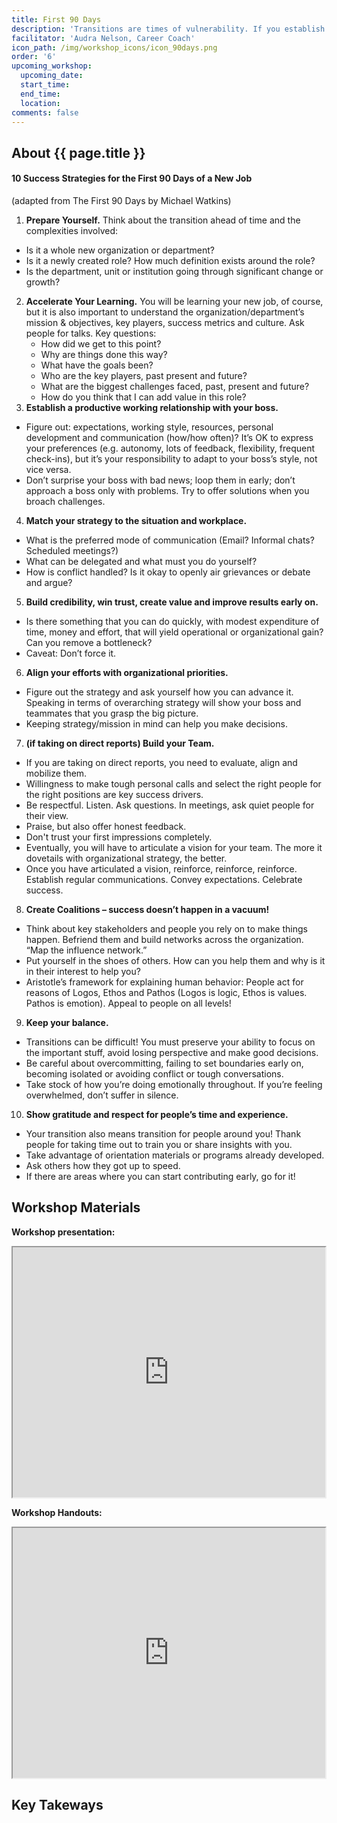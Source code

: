 ```yaml
---
title: First 90 Days
description: 'Transitions are times of vulnerability. If you establish credibility and secure early wins you will build momentum. If you stumble early on, you can get into a hole that’s hard to climb out of.'
facilitator: 'Audra Nelson, Career Coach'
icon_path: /img/workshop_icons/icon_90days.png
order: '6'
upcoming_workshop:
  upcoming_date:
  start_time:
  end_time:
  location:
comments: false
---
```


## About {{ page.title }}

#### 10 Success Strategies for the First 90 Days of a New Job 

(adapted from The First 90 Days by Michael Watkins)

1. **Prepare Yourself.** Think about the transition ahead of time and the complexities involved:
  * Is it a whole new organization or department? 
  * Is it a newly created role? How much definition exists around the role?
  * Is the department, unit or institution going through significant change or growth?
2. **Accelerate Your Learning.**  You will be learning your new job, of course, but it is also important to understand the organization/department’s mission & objectives, key players, success metrics and culture. Ask people for talks. Key questions: 
    * How did we get to this point? 
    * Why are things done this way? 
    * What have the goals been?
    * Who are the key players, past present and future? 
    * What are the biggest challenges faced, past, present and future? 
    * How do you think that I can add value in this role?
3. **Establish a productive working relationship with your boss.**
  * Figure out: expectations, working style, resources, personal development and communication (how/how often)? It’s OK to express your preferences (e.g. autonomy, lots of feedback, flexibility, frequent check-ins), but it’s your responsibility to adapt to your boss’s style, not vice versa. 
  * Don’t surprise your boss with bad news; loop them in early; don’t approach a boss only with problems. Try to offer solutions when you broach challenges.
4. **Match your strategy to the situation and workplace.**
  * What is the preferred mode of communication (Email? Informal chats? Scheduled meetings?) 
  * What can be delegated and what must you do yourself? 
  * How is conflict handled? Is it okay to openly air grievances or debate and argue?
5. **Build credibility, win trust, create value and improve results early on.**
  * Is there something that you can do quickly, with modest expenditure of time, money and effort, that will yield operational or organizational gain? Can you remove a bottleneck? 
  * Caveat: Don’t force it.
6. **Align your efforts with organizational priorities.**
  * Figure out the strategy and ask yourself how you can advance it. Speaking in terms of overarching strategy will show your boss and teammates that you grasp the big picture. 
  * Keeping strategy/mission in mind can help you make decisions.
7. **(if taking on direct reports) Build your Team.**
  * If you are taking on direct reports, you need to evaluate, align and mobilize them. 
  * Willingness to make tough personal calls and select the right people for the right positions are key success drivers. 
  * Be respectful. Listen. Ask questions. In meetings, ask quiet people for their view. 
  * Praise, but also offer honest feedback. 
  * Don't trust your first impressions completely. 
  * Eventually, you will have to articulate a vision for your team. The more it dovetails with organizational strategy, the better. 
  * Once you have articulated a vision, reinforce, reinforce, reinforce.  Establish regular communications. Convey expectations. Celebrate success.
8. **Create Coalitions – success doesn’t happen in a vacuum!**
  * Think about key stakeholders and people you rely on to make things happen. Befriend them and build networks across the organization. “Map the influence network.”
  * Put yourself in the shoes of others. How can you help them and why is it in their interest to help you? 
  * Aristotle’s framework for explaining human behavior:  People act for reasons of Logos, Ethos and Pathos (Logos is logic, Ethos is values. Pathos is emotion). Appeal to people on all levels!
9. **Keep your balance.**
  * Transitions can be difficult! You must preserve your ability to focus on the important stuff, avoid losing perspective and make good decisions. 
  * Be careful about overcommitting, failing to set boundaries early on, becoming isolated or avoiding conflict or tough conversations. 
  * Take stock of how you’re doing emotionally throughout. If you’re feeling overwhelmed, don’t suffer in silence.
10. **Show gratitude and respect for people’s time and experience.** 
  * Your transition also means transition for people around you! Thank people for taking time out to train you or share insights with you. 
  * Take advantage of orientation materials or programs already developed. 
  * Ask others how they got up to speed. 
  * If there are areas where you can start contributing early, go for it!

## Workshop Materials

**Workshop presentation:**

<iframe src="https://app.box.com/embed/preview/0deey50fhrjgijvrhgj865ld9kv12wz0?theme=dark" width="500" height="400" allowfullscreen="allowfullscreen" webkitallowfullscreen="webkitallowfullscreen"></iframe>

**Workshop Handouts:**

<iframe src="https://app.box.com/embed/preview/93zvbvtd4bh02kmpyj9e0zdb2a7ui70x?theme=dark" width="500" height="400" allowfullscreen="allowfullscreen" webkitallowfullscreen="webkitallowfullscreen"></iframe>

## Key Takeways
